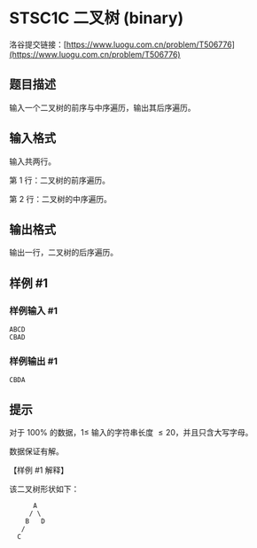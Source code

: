 # STSC1C 二叉树 (binary)
洛谷提交链接：[https://www.luogu.com.cn/problem/T506776](https://www.luogu.com.cn/problem/T506776)
## 题目描述

输入一个二叉树的前序与中序遍历，输出其后序遍历。

## 输入格式

输入共两行。

第 $1$ 行：二叉树的前序遍历。

第 $2$ 行：二叉树的中序遍历。

## 输出格式

输出一行，二叉树的后序遍历。

## 样例 #1

### 样例输入 #1

```
ABCD
CBAD
```

### 样例输出 #1

```
CBDA
```

## 提示

对于 $100\%$ 的数据，$1 \le$ 输入的字符串长度 $\le 20$，并且只含大写字母。

数据保证有解。

【样例 #1 解释】

该二叉树形状如下：
```plain
      A
     / \
    B   D
   /
  C
```

